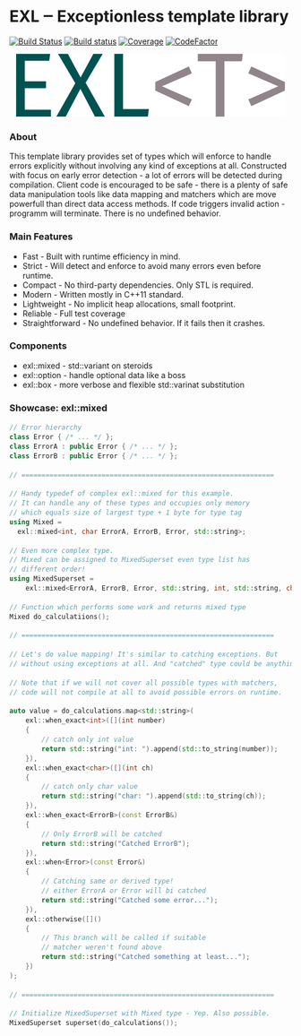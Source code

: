 EXL ‒ Exceptionless template library
====================================
[![Build Status](https://travis-ci.org/pacmancoder/exl.svg?branch=master)](https://travis-ci.org/pacmancoder/exl)
[![Build status](https://ci.appveyor.com/api/projects/status/6072tjhi3js0tp9a/branch/master?svg=true)](https://ci.appveyor.com/project/pacmancoder/exl/branch/master)
[![Coverage](https://codecov.io/gh/pacmancoder/exl/branch/master/graph/badge.svg)](https://codecov.io/gh/pacmancoder/exl)
[![CodeFactor](https://www.codefactor.io/repository/github/pacmancoder/exl/badge)](https://www.codefactor.io/repository/github/pacmancoder/exl)

<p align="center">
    <img src="assets/img/logo_480.png"/>
</p>

### About
This template library provides set of types which will enforce to handle errors
explicitly without involving any kind of exceptions at all. Constructed with focus
on early error detection - a lot of errors will be detected during compilation. Client
code is encouraged to be safe - there is a plenty of safe data manipulation tools
like data mapping and matchers which are move powerfull than direct data access methods.
If code triggers invalid action - programm will terminate. There is no undefined behavior.


### Main Features
- Fast - Built with runtime efficiency in mind.
- Strict - Will detect and enforce to avoid many errors even before runtime.
- Compact - No third-party dependencies. Only STL is required.
- Modern - Written mostly in C++11 standard.
- Lightweight - No implicit heap allocations, small footprint.
- Reliable - Full test coverage
- Straightforward - No undefined behavior. If it fails then it crashes.

### Components
- exl::mixed - std::variant on steroids
- exl::option - handle optional data like a boss
- exl::box - more verbose and flexible std::varinat substitution

### Showcase: exl::mixed
```cpp
// Error hierarchy
class Error { /* ... */ };
class ErrorA : public Error { /* ... */ };
class ErrorB : public Error { /* ... */ };

// ===============================================================

// Handy typedef of complex exl::mixed for this example.
// It can handle any of these types and occupies only memory
// which equals size of largest type + 1 byte for type tag
using Mixed = 
  exl::mixed<int, char ErrorA, ErrorB, Error, std::string>;

// Even more complex type. 
// Mixed can be assigned to MixedSuperset even type list has 
// different order!
using MixedSuperset = 
    exl::mixed<ErrorA, ErrorB, Error, std::string, int, std::string, char>;

// Function which performs some work and returns mixed type
Mixed do_calculatiions();

// ===============================================================

// Let's do value mapping! It's similar to catching exceptions. But
// without using exceptions at all. And "catched" type could be anything.

// Note that if we will not cover all possible types with matchers,
// code will not compile at all to avoid possible errors on runtime.

auto value = do_calculations.map<std::string>(
    exl::when_exact<int>([](int number)
    {
        // catch only int value
        return std::string("int: ").append(std::to_string(number));
    }),
    exl::when_exact<char>([](int ch)
    {
        // catch only char value
        return std::string("char: ").append(std::to_string(ch));
    }),
    exl::when_exact<ErrorB>(const ErrorB&)
    {
        // Only ErrorB will be catched
        return std::string("Catched ErrorB");
    }),
    exl::when<Error>(const Error&)
    {
        // Catching same or derived type!
        // either ErrorA or Error will bi catched
        return std::string("Catched some error...");
    }),
    exl::otherwise([]()
    {
        // This branch will be called if suitable 
        // matcher weren't found above
      	return std::string("Catched something at least...");
    })
);

// ===============================================================

// Initialize MixedSuperset with Mixed type - Yep. Also possible.
MixedSuperset superset(do_calculations());
```

